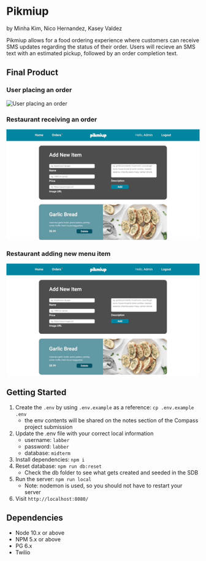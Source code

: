 # Pikmiup

by Minha Kim, Nico Hernandez, Kasey Valdez

Pikmiup allows for a food ordering experience where customers can receive SMS updates regarding the status of their order. Users will recieve an SMS text with an estimated pickup, followed by an order completion text.

## Final Product

### User placing an order
![User placing an order](https://github.com/nicohsfu/midterm/blob/master/docs/user-order.gif?raw=true)

### Restaurant receiving an order
![Restaurant receiving an order](https://github.com/nicohsfu/midterm/blob/master/docs/admin-order.gif?raw=true)

### Restaurant adding new menu item
![Restaurant adding new menu item](https://github.com/nicohsfu/midterm/blob/master/docs/admin-add.gif?raw=true)

## Getting Started

1. Create the `.env` by using `.env.example` as a reference: `cp .env.example .env`
    - the env contents will be shared on the notes section of the Compass project submission
2. Update the .env file with your correct local information 
    - username: `labber` 
    - password: `labber` 
    - database: `midterm`
3. Install dependencies: `npm i`
4. Reset database: `npm run db:reset`
    - Check the db folder to see what gets created and seeded in the SDB
5. Run the server: `npm run local`
    - Note: nodemon is used, so you should not have to restart your server
6. Visit `http://localhost:8080/`


## Dependencies

- Node 10.x or above
- NPM 5.x or above
- PG 6.x
- Twilio
